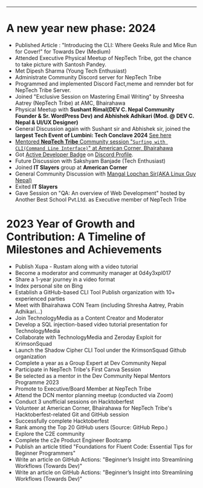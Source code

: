 ---
# A new year new phase: 2024
- Published Article : "Introducing the CLI: Where Geeks Rule and Mice Run for Cover!" for Towards Dev (Medium)
- Attended Executive Physical Meetup of NepTech Tribe, got the chance to take picture with Santosh Pandey.
- Met Dipesh Sharma (Young Tech Enthusiast)
- Administrate Community Discord server for NepTech Tribe
- Programmed and implemented Discord Fact,meme and remnder bot for NepTech Tribe Server.
- Joined "Exclusive Session on Mastering Email Writing" by Shreesha Aatrey (NepTech Tribe) at AMC, Bhairahawa
- Physical Meetup with **Sushant Rimal(DEV C. Nepal Community Founder & Sr. WordPress Dev) and Abhishek Adhikari (Mod. @ DEV C. Nepal & UI/UX Designer)**
- General Discussion again with Sushant sir and Abhishek sir, joined the **largest Tech Event of Lumbini: Tech Conclave 2024**  [See here](https://www.facebook.com/dev.gautam404/posts/pfbid0mbQbzgow67aSHmN1n2JiY5i9PC9D6sEwki8Vp62cwrToQCaJGQCdGVkDnciCUw3el)
- [Mentored **NepTech Tribe** Community session "`Surfing with CLI(Command Line Interface)`" at American Corner, Bhairahawa](https://www.facebook.com/dev.gautam404/posts/pfbid02KAs5g5C8iu2UVeZG9NgmgR87y6yzYqxs6X5SptFNGfQAMasdfus8X8FXdWjq2jZUl)
- Got [Active Developer Badge](https://support-dev.discord.com/hc/en-us/articles/10113997751447?ref=badge) on [Discord Profile](https://discord.com/@dev.gautam404).
- Future Discussion with Sakshyam Banjade (Tech Enthusiast)
- Joined **IT Slayers** group at **American Corner**
- General Community Discussion with [Mangal Lopchan Sir(AKA Linux Guy Nepal)](https://www.youtube.com/@LinuxGuyNepal)
- Exited **IT Slayers**
- Gave Session on "QA: An overview of Web Development" hosted by Another Best School Pvt.Ltd. as Executive member of NepTech Tribe

# 2023 Year of Growth and Contribution: A Timeline of Milestones and Achievements
- Publish Xupa - Rustam along with a video tutorial
- Become a moderator and community manager at 0d4y3xpl017
- Share a 1-year journey in a video format
- Index personal site on Bing
- Establish a GitHub-based CLI Tool Publish organization with 10+ experienced parties
- Meet with Bhairahawa CON Team (including Shresha Aatrey, Prabin Adhikari...)
- Join TechnologyMedia as a Content Creator and Moderator
- Develop a SQL injection-based video tutorial presentation for TechnologyMedia
- Collaborate with TechnologyMedia and Zeroday Exploit for KrimsonSquad
- Launch the Shadow Cipher CLI Tool under the KrimsonSquad Github organization 
- Complete a year as a Group Expert at Dev Community Nepal
- Participate in NepTech Tribe's First Canva Session
- Be selected as a mentor in the Dev Community Nepal Mentors Programme 2023
- Promote to Executive/Board Member at NepTech Tribe
- Attend the DCN mentor planning meetup (conducted via Zoom)
- Conduct 3 unofficial sessions on Hacktoberfest
- Volunteer at American Corner, Bhairahawa for NepTech Tribe's Hacktoberfest-related Git and GitHub session
- Successfully complete Hacktoberfest 
- Rank among the Top 20 GitHub users (Source: GitHub Repo.)
- Explore the C2E community
- Complete the c2e Product Engineer Bootcamp
- Publish an article titled "Foundations for Fluent Code: Essential Tips for Beginner Programmers"
- Write an article on GitHub Actions: "Beginner’s Insight into Streamlining Workflows (Towards Dev)"
- Write an article on GitHub Actions: "Beginner’s Insight into Streamlining Workflows (Towards Dev)"
